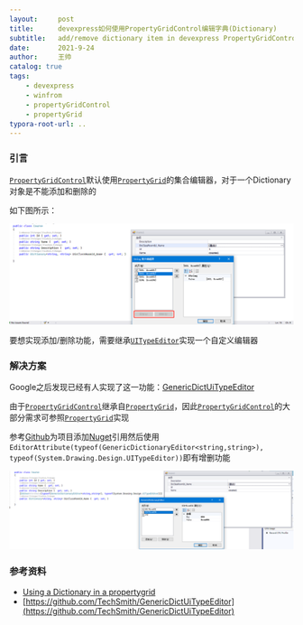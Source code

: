 ```yaml
---
layout:     post
title:      devexpress如何使用PropertyGridControl编辑字典(Dictionary)
subtitle:   add/remove dictionary item in devexpress PropertyGridControl
date:       2021-9-24
author:     王帅
catalog: true
tags:
    - devexpress
    - winfrom
    - propertyGridControl
    - propertyGrid
typora-root-url: ..
---
```


### 引言

[`PropertyGridControl`](https://docs.devexpress.com/WindowsForms/119885/controls-and-libraries/property-grid)默认使用[`PropertyGrid`](https://docs.microsoft.com/en-us/dotnet/api/system.windows.forms.propertygrid)的集合编辑器，对于一个Dictionary对象是不能添加和删除的

如下图所示：

![image-20210924163519947](/img/dev_PropertyGridControl_defaultDictionaryEditor.png)

要想实现添加/删除功能，需要继承[`UITypeEditor`](https://docs.microsoft.com/en-us/dotnet/api/system.drawing.design.uitypeeditor?view=netframework-4.7.2&f1url=%3FappId%3DDev16IDEF1%26l%3DEN-US%26k%3Dk(System.Drawing.Design.UITypeEditor);k(TargetFrameworkMoniker-.NETFramework,Version%253Dv4.7.2);k(DevLang-csharp)%26rd%3Dtrue)实现一个自定义编辑器

### 解决方案

Google之后发现已经有人实现了这一功能：[GenericDictUiTypeEditor](https://github.com/TechSmith/GenericDictUiTypeEditor)

由于[`PropertyGridControl`](https://docs.devexpress.com/WindowsForms/119885/controls-and-libraries/property-grid)继承自[`PropertyGrid`](https://docs.microsoft.com/en-us/dotnet/api/system.windows.forms.propertygrid)，因此[`PropertyGridControl`](https://docs.devexpress.com/WindowsForms/119885/controls-and-libraries/property-grid)的大部分需求可参照[`PropertyGrid`](https://docs.microsoft.com/en-us/dotnet/api/system.windows.forms.propertygrid)实现

参考[Github](https://github.com/TechSmith/GenericDictUiTypeEditor)为项目添加[Nuget](https://www.nuget.org/packages/GenDictEdit/)引用然后使用`EditorAttribute(typeof(GenericDictionaryEditor<string,string>), typeof(System.Drawing.Design.UITypeEditor))`即有增删功能

![image-20210924165415825](/img/dev_PropertyGridControl_GenericDictUiTypeEditor.png)



### 参考资料

* [Using a Dictionary in a propertygrid](https://stackoverflow.com/a/13107534/7960551)
* [https://github.com/TechSmith/GenericDictUiTypeEditor](https://github.com/TechSmith/GenericDictUiTypeEditor)

